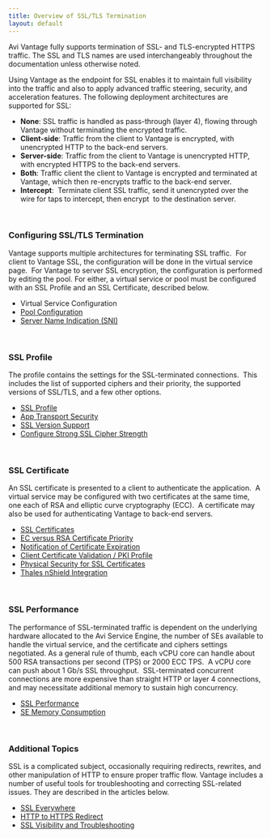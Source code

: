 ```yaml
---
title: Overview of SSL/TLS Termination
layout: default
---
```

Avi Vantage fully supports termination of SSL- and TLS-encrypted HTTPS traffic. The SSL and TLS names are used interchangeably throughout the documentation unless otherwise noted.

Using Vantage as the endpoint for SSL enables it to maintain full visibility into the traffic and also to apply advanced traffic steering, security, and acceleration features. The following deployment architectures are supported for SSL:

* **None**: SSL traffic is handled as pass-through (layer 4), flowing through Vantage without terminating the encrypted traffic.
* **Client-side**: Traffic from the client to Vantage is encrypted, with unencrypted HTTP to the back-end servers.
* **Server-side**: Traffic from the client to Vantage is unencrypted HTTP, with encrypted HTTPS to the back-end servers.
* **Both**: Traffic client the client to Vantage is encrypted and terminated at Vantage, which then re-encrypts traffic to the back-end server.
* **Intercept**:  Terminate client SSL traffic, send it unencrypted over the wire for taps to intercept, then encrypt  to the destination server.

 

### Configuring SSL/TLS Termination

Vantage supports multiple architectures for terminating SSL traffic.  For client to Vantage SSL, the configuration will be done in the virtual service page.  For Vantage to server SSL encryption, the configuration is performed by editing the pool. For either, a virtual service or pool must be configured with an SSL Profile and an SSL Certificate, described below.

* Virtual Service Configuration
* <a href="/docs/configuration-guide/applications/pools/">Pool Configuration</a>
* <a href="/server-name-indication/">Server Name Indication (SNI)</a>

 

### SSL Profile

The profile contains the settings for the SSL-terminated connections.  This includes the list of supported ciphers and their priority, the supported versions of SSL/TLS, and a few other options.

* <a href="/ssl-tls-profile/">SSL Profile</a>
* <a href="/app-transport-security/">App Transport Security</a>
* <a href="/ssl-tls-version-support/">SSL Version Support</a>
* <a href="/configure-stronger-ssl-cipher-strength/">Configure Strong SSL Cipher Strength</a>

 

### SSL Certificate

An SSL certificate is presented to a client to authenticate the application.  A virtual service may be configured with two certificates at the same time, one each of RSA and elliptic curve cryptography (ECC).  A certificate may also be used for authenticating Vantage to back-end servers.

* <a href="/ssl-certificates/">SSL Certificates</a>
* <a href="/ecc-versus-rsa-certificate-priority/">EC versus RSA Certificate Priority</a>
* <a href="/notification-of-ssl-certificate-expiration/">Notification of Certificate Expiration</a>
* <a href="/client-ssl-certificate-validation/">Client Certificate Validation / PKI Profile</a>
* <a href="/physical-security-for-ssl-keys/">Physical Security for&nbsp;SSL Certificates</a>
* <a href="/thales-nshield-integration-2/">Thales nShield Integration</a>

 

### SSL Performance

The performance of SSL-terminated traffic is dependent on the underlying hardware allocated to the Avi Service Engine, the number of SEs available to handle the virtual service, and the certificate and ciphers settings negotiated. As a general rule of thumb, each vCPU core can handle about 500 RSA transactions per second (TPS) or 2000 ECC TPS.  A vCPU core can push about 1 Gb/s SSL throughput.  SSL-terminated concurrent connections are more expensive than straight HTTP or layer 4 connections, and may necessitate additional memory to sustain high concurrency.

* <a href="/ssl-performance/">SSL Performance</a>
* <a href="/se-memory-consumption/">SE Memory Consumption</a>

 

### Additional Topics

SSL is a complicated subject, occasionally requiring redirects, rewrites, and other manipulation of HTTP to ensure proper traffic flow. Vantage includes a number of useful tools for troubleshooting and correcting SSL-related issues. They are described in the articles below.

* <a href="/ssl-everywhere/">SSL Everywhere</a>
* <a href="/redirect-http-to-https/">HTTP to HTTPS Redirect</a>
* <a href="/ssl-visibility-and-troubleshooting/">SSL Visibility and Troubleshooting</a>